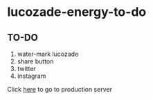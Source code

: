 # lucozade-energy-to-do
## TO-DO
1. water-mark lucozade
2. share button
  1. twitter
  2. instagram

Click [here][1] to go to production server

[1]: https://tobibello.github.io/lucozade-energy-to-do/dist